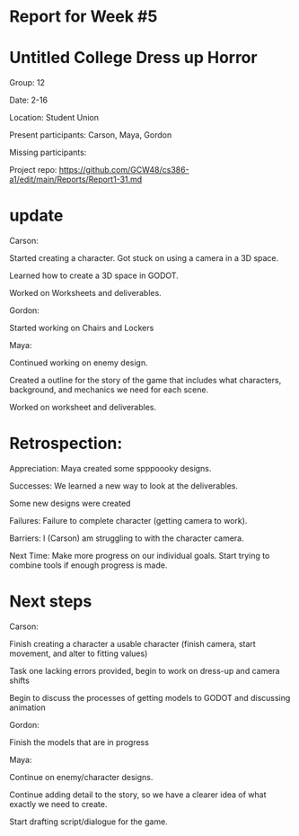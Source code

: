 # Report for Week #5

# Untitled College Dress up Horror 

Group: 12

Date: 2-16

Location: Student Union

Present participants: Carson, Maya, Gordon

Missing participants: 

Project repo: https://github.com/GCW48/cs386-a1/edit/main/Reports/Report1-31.md

# update 

Carson:

Started creating a character. Got stuck on using a camera in a 3D space. 

Learned how to create a 3D space in GODOT. 

Worked on Worksheets and deliverables. 





Gordon:

Started working on Chairs and Lockers


Maya: 

Continued working on enemy design.

Created a outline for the story of the game that includes what characters, background, and mechanics we need for each scene.

Worked on worksheet and deliverables.


# Retrospection:


Appreciation: Maya created some spppoooky designs. 

Successes: We learned a new way to look at the deliverables.

Some new designs were created

Failures: Failure to complete character (getting camera to work). 

Barriers: I (Carson) am struggling to with the character camera. 

Next Time: Make more progress on our individual goals. Start trying to combine tools if enough progress is made. 

# Next steps 


Carson: 

Finish creating a character a usable character (finish camera, start movement, and alter to fitting values)

Task one lacking errors provided, begin to work on dress-up and camera shifts

Begin to discuss the processes of getting models to GODOT and discussing animation 

Gordon:

Finish the models that are in progress

Maya:

Continue on enemy/character designs.

Continue adding detail to the story, so we have a clearer idea of what exactly we need to create. 

Start drafting script/dialogue for the game.

